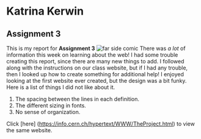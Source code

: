 # Katrina Kerwin
## Assignment 3
This is my report for **Assignment 3**
![far side comic](https://x.com/CCNYEdTheatre/status/1387429793499594753/photo/1)
There was *a lot* of information this week on learning about the web! I had some trouble creating this report, since there are many new things to add. I followed along with the instructions on our class website, but if I had any trouble, then I looked up how to create something for additional help! I enjoyed looking at the first website ever created, but the design was a bit funky. Here is a list of things I did not like about it.
1. The spacing between the lines in each definition.
2. The different sizing in fonts.
3. No sense of organization.

Click [here] (https://info.cern.ch/hypertext/WWW/TheProject.html) to view the same website.
